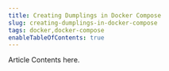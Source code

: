 ```yaml
---
title: Creating Dumplings in Docker Compose
slug: creating-dumplings-in-docker-compose
tags: docker,docker-compose
enableTableOfContents: true
---
```


Article Contents here.